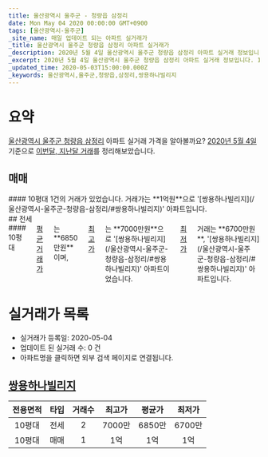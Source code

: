 ```yaml
---
title: 울산광역시 울주군 - 청량읍 삼정리
date: Mon May 04 2020 00:00:00 GMT+0900
tags: [울산광역시-울주군]
_site_name: 매일 업데이트 되는 아파트 실거래가
_title: 울산광역시 울주군 청량읍 삼정리 아파트 실거래가
_description: 2020년 5월 4일 울산광역시 울주군 청량읍 삼정리 아파트 실거래 정보입니다. 1건 아파트 정보가 있습니다.
_excerpt: 2020년 5월 4일 울산광역시 울주군 청량읍 삼정리 아파트 실거래 정보입니다. 1건 아파트 정보가 있습니다.
_updated_time: 2020-05-03T15:00:00.000Z
_keywords: 울산광역시,울주군,청량읍,삼정리,쌍용하나빌리지
---
```





# 요약
<ins>울산광역시 울주군 청량읍 삼정리</ins> 아파트 실거래 가격을 알아볼까요? <ins>2020년 5월 4일</ins> 기준으로 <ins>이번달, 지난달 거래</ins>를 정리해보았습니다.

## 매매
<div class="container">
<div class="twelve columns" markdown="1">
#### 10평대
1건의 거래가 있었습니다. 거래가는 **1억원**으로 '[쌍용하나빌리지](/울산광역시-울주군-청량읍-삼정리/#쌍용하나빌리지)' 아파트입니다.
</div>
</div>
## 전세
<div class="container">
<div class="twelve columns" markdown="1">
#### 10평대
<ins>평균 거래가</ins>는 **6850만원**이며, <ins>최고가</ins>는 **7000만원**으로 '[쌍용하나빌리지](/울산광역시-울주군-청량읍-삼정리/#쌍용하나빌리지)' 아파트이었습니다. <ins>최저가</ins> 거래는 **6700만원**, '[쌍용하나빌리지](/울산광역시-울주군-청량읍-삼정리/#쌍용하나빌리지)' 아파트입니다.
</div>
</div>



# 실거래가 목록
- 실거래가 등록일: 2020-05-04
- 업데이트 된 실거래 수: 0 건
- 아파트명을 클릭하면 외부 검색 페이지로 연결됩니다.

## [쌍용하나빌리지](#쌍용하나빌리지)

|전용면적|타입|거래수|최고가|평균가|최저가|
|:---:|:---:|:---:|:---:|:---:|:---:|
|10평대|<span class="deal-type-2">전세</span>|2|7000만|6850만|6700만|
|10평대|<span class="deal-type-1">매매</span>|1|1억|1억|1억|

<br/>



